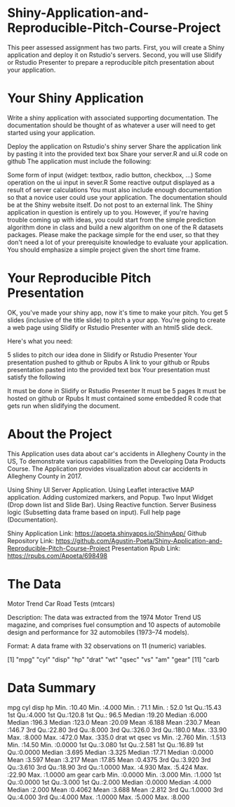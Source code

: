 # Shiny-Application-and-Reproducible-Pitch-Course-Project
This peer assessed assignment has two parts. First, you will create a Shiny application and deploy it on Rstudio's servers. Second, you will use Slidify or Rstudio Presenter to prepare a reproducible pitch presentation about your application.

# Your Shiny Application
Write a shiny application with associated supporting documentation. The documentation should be thought of as whatever a user will need to get started using your application.

Deploy the application on Rstudio's shiny server
Share the application link by pasting it into the provided text box
Share your server.R and ui.R code on github
The application must include the following:

Some form of input (widget: textbox, radio button, checkbox, ...)
Some operation on the ui input in sever.R
Some reactive output displayed as a result of server calculations
You must also include enough documentation so that a novice user could use your application.
The documentation should be at the Shiny website itself. Do not post to an external link.
The Shiny application in question is entirely up to you. However, if you're having trouble coming up with ideas, you could start from the simple prediction algorithm done in class and build a new algorithm on one of the R datasets packages. Please make the package simple for the end user, so that they don't need a lot of your prerequisite knowledge to evaluate your application. You should emphasize a simple project given the short time frame.

# Your Reproducible Pitch Presentation
OK, you've made your shiny app, now it's time to make your pitch. You get 5 slides (inclusive of the title slide) to pitch a your app. You're going to create a web page using Slidify or Rstudio Presenter with an html5 slide deck.

Here's what you need:

5 slides to pitch our idea done in Slidify or Rstudio Presenter
Your presentation pushed to github or Rpubs
A link to your github or Rpubs presentation pasted into the provided text box
Your presentation must satisfy the following

It must be done in Slidify or Rstudio Presenter
It must be 5 pages It must be hosted on github or Rpubs
It must contained some embedded R code that gets run when slidifying the document.

# About the Project
This Application uses data about car's accidents in Allegheny County in the US, To demonstrate various capabilities from the Developing Data Products Course. The Application provides visualization about car accidents in Allegheny County in 2017.

Using Shiny UI Server Application. Using Leaflet interactive MAP application. Adding customized markers, and Popup. Two Input Widget (Drop down list and Slide Bar). Using Reactive function. Server Business logic (Subsetting data frame based on input). Full help page (Documentation).

Shiny Application Link: https://apoeta.shinyapps.io/ShinyApp/
Github Repository Link: https://github.com/Agustin-Poeta/Shiny-Application-and-Reproducible-Pitch-Course-Project
Presentation Rpub Link: https://rpubs.com/Apoeta/698498

# The Data
Motor Trend Car Road Tests (mtcars)

Description: The data was extracted from the 1974 Motor Trend US magazine, and comprises fuel consumption and 10 aspects of automobile design and performance for 32 automobiles (1973–74 models).

Format: A data frame with 32 observations on 11 (numeric) variables.

[1] "mpg" "cyl" "disp" "hp" "drat" "wt" "qsec" "vs" "am" "gear"
[11] "carb

# Data Summary
mpg cyl disp hp
Min. :10.40 Min. :4.000 Min. : 71.1 Min. : 52.0
1st Qu.:15.43 1st Qu.:4.000 1st Qu.:120.8 1st Qu.: 96.5
Median :19.20 Median :6.000 Median :196.3 Median :123.0
Mean :20.09 Mean :6.188 Mean :230.7 Mean :146.7
3rd Qu.:22.80 3rd Qu.:8.000 3rd Qu.:326.0 3rd Qu.:180.0
Max. :33.90 Max. :8.000 Max. :472.0 Max. :335.0
drat wt qsec vs
Min. :2.760 Min. :1.513 Min. :14.50 Min. :0.0000
1st Qu.:3.080 1st Qu.:2.581 1st Qu.:16.89 1st Qu.:0.0000
Median :3.695 Median :3.325 Median :17.71 Median :0.0000
Mean :3.597 Mean :3.217 Mean :17.85 Mean :0.4375
3rd Qu.:3.920 3rd Qu.:3.610 3rd Qu.:18.90 3rd Qu.:1.0000
Max. :4.930 Max. :5.424 Max. :22.90 Max. :1.0000
am gear carb
Min. :0.0000 Min. :3.000 Min. :1.000
1st Qu.:0.0000 1st Qu.:3.000 1st Qu.:2.000
Median :0.0000 Median :4.000 Median :2.000
Mean :0.4062 Mean :3.688 Mean :2.812
3rd Qu.:1.0000 3rd Qu.:4.000 3rd Qu.:4.000
Max. :1.0000 Max. :5.000 Max. :8.000
